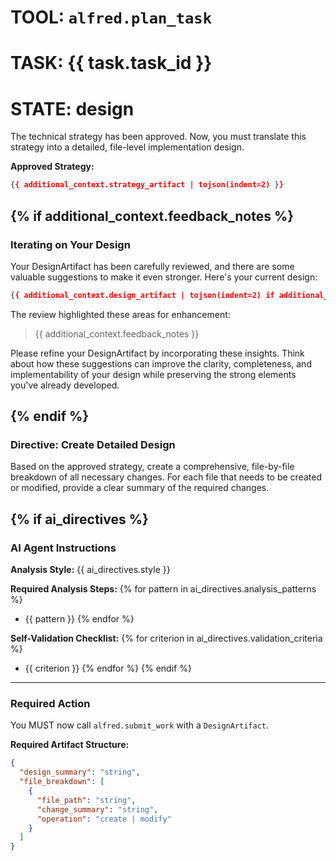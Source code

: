 # TOOL: `alfred.plan_task`
# TASK: {{ task.task_id }}
# STATE: design

The technical strategy has been approved. Now, you must translate this strategy into a detailed, file-level implementation design.

**Approved Strategy:**
```json
{{ additional_context.strategy_artifact | tojson(indent=2) }}
```

{% if additional_context.feedback_notes %}
---
### **Iterating on Your Design**

Your DesignArtifact has been carefully reviewed, and there are some valuable suggestions to make it even stronger. Here's your current design:

```json
{{ additional_context.design_artifact | tojson(indent=2) if additional_context.design_artifact else "No artifact data available" }}
```

The review highlighted these areas for enhancement:

> {{ additional_context.feedback_notes }}

Please refine your DesignArtifact by incorporating these insights. Think about how these suggestions can improve the clarity, completeness, and implementability of your design while preserving the strong elements you've already developed.

{% endif %}
---
### **Directive: Create Detailed Design**

Based on the approved strategy, create a comprehensive, file-by-file breakdown of all necessary changes. For each file that needs to be created or modified, provide a clear summary of the required changes.

{% if ai_directives %}
---
### **AI Agent Instructions**

**Analysis Style:** {{ ai_directives.style }}

**Required Analysis Steps:**
{% for pattern in ai_directives.analysis_patterns %}
- {{ pattern }}
{% endfor %}

**Self-Validation Checklist:**
{% for criterion in ai_directives.validation_criteria %}
- {{ criterion }}
{% endfor %}
{% endif %}

---
### **Required Action**

You MUST now call `alfred.submit_work` with a `DesignArtifact`.

**Required Artifact Structure:**
```json
{
  "design_summary": "string",
  "file_breakdown": [
    {
      "file_path": "string",
      "change_summary": "string",
      "operation": "create | modify"
    }
  ]
}
```